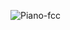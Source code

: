 ![Piano-fcc](https://user-images.githubusercontent.com/113365850/230135915-7d8032b0-1a6a-4f79-af93-a70cd916e74a.PNG)
